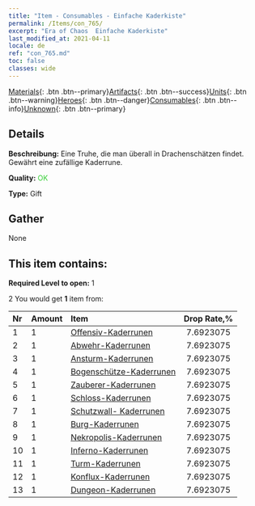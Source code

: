 ```yaml
---
title: "Item - Consumables - Einfache Kaderkiste"
permalink: /Items/con_765/
excerpt: "Era of Chaos  Einfache Kaderkiste"
last_modified_at: 2021-04-11
locale: de
ref: "con_765.md"
toc: false
classes: wide
---
```

 [Materials](/de/Items/){: .btn .btn--primary}[Artifacts](/de/Items/Artifacts/){: .btn .btn--success}[Units](/de/Items/Units/){: .btn .btn--warning}[Heroes](/de/Items/Heroes/){: .btn .btn--danger}[Consumables](/de/Items/Consumables/){: .btn .btn--info}[Unknown](/de/Items/Unknown/){: .btn .btn--primary}

## Details
 **Beschreibung:** Eine Truhe, die man überall in Drachenschätzen findet. Gewährt eine zufällige Kaderrune.

 **Quality:** <span style="color: #32CD32">OK</span>

 **Type:** Gift

## Gather

  None

## This item contains:

 **Required Level to open:** 1

 2 You would get **1** item  from:

  | Nr | Amount |     Item    | Drop Rate,% |
  |:---|:-------|:------------|:---------:|
  | 1 | 1 | [Offensiv-Kaderrunen](/de/Items/con_734/) | 7.6923075 | 
  | 2 | 1 | [Abwehr-Kaderrunen](/de/Items/con_739/) | 7.6923075 | 
  | 3 | 1 | [Ansturm-Kaderrunen](/de/Items/con_741/) | 7.6923075 | 
  | 4 | 1 | [Bogenschütze-Kaderrunen](/de/Items/con_742/) | 7.6923075 | 
  | 5 | 1 | [Zauberer-Kaderrunen](/de/Items/con_746/) | 7.6923075 | 
  | 6 | 1 | [Schloss-Kaderrunen](/de/Items/con_752/) | 7.6923075 | 
  | 7 | 1 | [Schutzwall- Kaderrunen](/de/Items/con_753/) | 7.6923075 | 
  | 8 | 1 | [Burg-Kaderrunen](/de/Items/con_754/) | 7.6923075 | 
  | 9 | 1 | [Nekropolis-Kaderrunen](/de/Items/con_755/) | 7.6923075 | 
  | 10 | 1 | [Inferno-Kaderrunen](/de/Items/con_777/) | 7.6923075 | 
  | 11 | 1 | [Turm-Kaderrunen](/de/Items/con_785/) | 7.6923075 | 
  | 12 | 1 | [Konflux-Kaderrunen](/de/Items/con_791/) | 7.6923075 | 
  | 13 | 1 | [Dungeon-Kaderrunen](/de/Items/con_792/) | 7.6923075 | 
